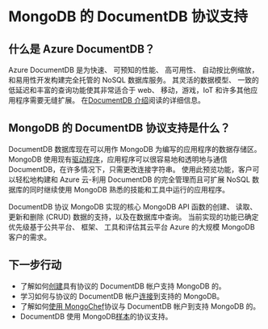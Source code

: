 <properties 
    pageTitle="MongoDB 的 DocumentDB 协议支持 |Microsoft Azure" 
    description="了解关于 MongoDB，目前在公共预览中可用的 DocumentDB 协议支持。" 
    keywords="mongodb"
    services="documentdb" 
    authors="AndrewHoh" 
    manager="jhubbard" 
    editor="" 
    documentationCenter=""/>

<tags 
    ms.service="documentdb" 
    ms.workload="data-services" 
    ms.tgt_pltfrm="na" 
    ms.devlang="na" 
    ms.topic="article" 
    ms.date="08/23/2016" 
    ms.author="anhoh"/>

# <a name="documentdb-protocol-support-for-mongodb"></a>MongoDB 的 DocumentDB 协议支持

## <a name="what-is-azure-documentdb"></a>什么是 Azure DocumentDB？
Azure DocumentDB 是为快速、 可预知的性能、 高可用性、 自动按比例缩放，和易用性开发构建完全托管的 NoSQL 数据库服务。 其灵活的数据模型、 一致的低延迟和丰富的查询功能使其非常适合于 web、 移动，游戏，IoT 和许多其他应用程序需要无缝扩展。 在[DocumentDB 介绍](documentdb-introduction.md)阅读的详细信息。

## <a name="what-is-documentdb-protocol-support-for-mongodb"></a>MongoDB 的 DocumentDB 协议支持是什么？
DocumentDB 数据库现在可以用作 MongoDB 为编写的应用程序的数据存储区。 MongoDB 使用现有[驱动程序](https://docs.mongodb.org/ecosystem/drivers/)，应用程序可以很容易地和透明地与通信 DocumentDB，在许多情况下，只需更改连接字符串。  使用此预览功能，客户可以轻松地构建和 Azure 云-利用 DocumentDB 的完全管理而且可扩展 NoSQL 数据库的同时继续使用 MongoDB 熟悉的技能和工具中运行的应用程序。

DocumentDB 协议 MongoDB 实现的核心 MongoDB API 函数的创建、 读取、 更新和删除 (CRUD) 数据的支持，以及在数据库中查询。 当前实现的功能已确定优先级基于公共平台、 框架、 工具和评估其云平台 Azure 的大规模 MongoDB 客户的需求。
  

## <a name="next-steps"></a>下一步行动


- 了解如何[创建](documentdb-create-mongodb-account.md)具有协议的 DocumentDB 帐户支持 MongoDB 的。
- 学习如何与协议的 DocumentDB 帐户[连接](documentdb-connect-mongodb-account.md)到支持的 MongoDB。
- 了解如何[使用 MongoChef](documentdb-mongodb-mongochef.md)协议与 DocumentDB 帐户到支持 MongoDB 的。
- DocumentDB 使用 MongoDB[样本](documentdb-mongodb-samples.md)的协议支持。

 
